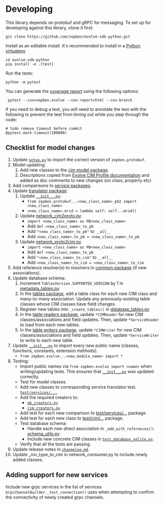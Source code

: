 # Developing ##

This library depends on protobuf and gRPC for messaging. To set up for developing against this library, clone it first:

```
git clone https://github.com/zepben/evolve-sdk-python.git
```

Install as an editable install. It's recommended to install in a [Python virtualenv](https://virtualenv.pypa.io/en/stable/)

```
cd evolve-sdk-python
pip install -e .[test]
```

Run the tests: 

```
python -m pytest
```

You can generate the [coverage report](htmlcov/index.html) using the following options:

```
 pytest --cov=zepben.evolve --cov-report=html --cov-branch
 ```

If you need to debug a test, you will need to annotate the test with the following
to prevent the test from timing out while you step through the code:

```
# todo remove timeout before commit
@pytest.mark.timeout(100000)
```

## Checklist for model changes ##

1. Update [`setup.py`](setup.py) to import the correct version of `zepben.protobuf`.
1. Model updating:
   1. Add new classes to the [cim model package](src/zepben/evolve/model/cim).
   1. Descriptions copied from [Evolve CIM Profile documentation](https://zepben.github.io/evolve/docs/cim/evolve) and added as doc comments to new changes (on class, property etc)
1. Add comparisons to [service packages](src/zepben/evolve/services).
1. Update [translator package](src/zepben/evolve/services/network/translator):
   1. Update [```__init__.py```](src/zepben/evolve/services/network/translator/__init__.py):
      * ```from zepben.protobuf...<new_class_name>_pb2 import <new_class_name>```
      * ```<new_class_name>.mrid = lambda self: self...mrid()```
   1. Update [network_cim2proto.py](src/zepben/evolve/services/network/translator/network_cim2proto.py):
      * ```import <new_class_name> as PB<new_class_name>```
      * Add ```def <new_class_name>_to_pb```  
      * Add ```"<new_class_name>_to_pb"``` to ```__all__```
      * Add ```<new_class_name>.to_pb = <new_class_name>_to_pb```
   1. Update  [network_proto2cim.py](src/zepben/evolve/services/network/translator/network_proto2cim.py)
      * ```import <new_class_name> as PB<new_class_name>```
      * Add ```def <new_class_name>_to_pb```  
      * Add ```"<new_class_name>_to_cim"``` to ```__all__```
      * Add ```<new_class_name>_to_cim = <new_class_name>_to_cim```
1. Add reference resolver(s) to resolvers in [common package](src/zepben/evolve/services/common)  (if new associations).
1. Update database schema:
   1. Increment `TablesVersion.SUPPORTED_VERSION` by 1 in [metadata_tables.py](src/zepben/evolve/database/sqlite/tables/metadata_tables.py)
   1. In the [tables package](src/zepben/evolve/database/sqlite/tables), add a table class for each new CIM class and many-to-many association.
      Update any previously-existing table classes whose CIM classes have field changes.
   1. Register new tables into `_create_tables()` in [database_tables.py](src/zepben/evolve/database/sqlite/tables/database_tables.py)
   1. In the [table readers package](src/zepben/evolve/database/sqlite/readers), update `*CIMReader` for new CIM classes/associations and field updates.
      Then, update `*ServiceReader` to load from each new tables.
   1. In the [table writers package](src/zepben/evolve/database/sqlite/writers), update `*CIMWriter` for new CIM classes/associations and field updates.
      Then, update `*ServiceWriter` to write to each new table.
1. Update [```__init__.py```](src/zepben/evolve/__init__.py) to import every new public name (classes, functions, constants, extension methods):
   * ```from zepben.evolve...<new_module_name> import *```
1. Testing:
   * Import public names via ```from zepben.evolve import <name>``` when writing/updating tests. This ensures that
     [```__init__.py```](src/zepben/evolve/__init__.py) was updated correctly.
   * Test for model classes.
   * Add new classes to corresponding service translator test. [```test/services/...```](test/services)
   * Add the required creators to:
     - [```pb_creators.py```](test/pb_creators.py)
     - [```cim_creators.py```](test/cim_creators.py)
   * Add test for each new comparison to  [test/services/...](test/services) package.
   * Add test for each new class to  [test/cim/...](test/cim) package.
   * Test database schema:
     - Handle each new direct association in `_add_with_references()`: [schema_utils.py](test/database/sqlite/schema_utils.py)
     - Include new concrete CIM classes in [```test_database_sqlite.py```](test/database/sqlite/test_database_sqlite.py).
   * Verify that all the tests are passing. 
1. Update release notes in [```changelog.md```](changelog.md).
1. Update _nio_type_to_cim in network_consumer.py to include newly added classes.

## Adding support for new services ##

Include new grpc services in the list of services ```GrpcChannelBuilder._test_connection()``` uses when attempting to confirm the connectivity of newly created
grpc channels.
